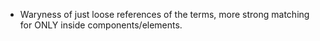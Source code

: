 - Waryness of just loose references of the terms, more strong matching for ONLY inside components/elements.